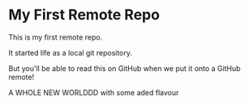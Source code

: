# My First Remote Repo

This is my first remote repo.

It started life as a local git repository.

But you'll be able to read this on GitHub when we put it onto a GitHub remote!

A WHOLE NEW WORLDDD with some aded flavour

